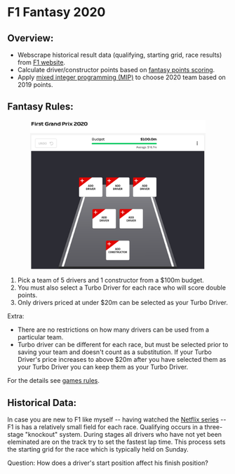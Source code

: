# F1 Fantasy 2020

## Overview:
* Webscrape historical result data (qualifying, starting grid, race results) from [F1 website](https://www.formula1.com/en/results.html).   
* Calculate driver/constructor points based on [fantasy points scoring](https://fantasy.formula1.com/points-scoring).
* Apply [mixed integer programming (MIP)](https://developers.google.com/optimization/mip/integer_opt) to choose 2020 team based on 2019 points.

## Fantasy Rules:
<p align="center">
  <img src="imgs/Select_Team.png" width="400"/>
</p>

1) Pick a team of 5 drivers and 1 constructor from a $100m budget. 
2) You must also select a Turbo Driver for each race who will score double points.
3) Only drivers priced at under $20m can be selected as your Turbo Driver.

Extra: 

* There are no restrictions on how many drivers can be used from a particular team.
* Turbo driver can be different for each race, but must be selected prior to saving your team and doesn't count as a substitution. If your Turbo Driver's price increases to above $20m after you have selected them as your Turbo Driver you can keep them as your Turbo Driver.

For the details see [games rules](https://fantasy.formula1.com/game-rules).

## Historical Data:
In case you are new to F1 like myself -- having watched the [Netflix series](https://www.netflix.com/title/80204890) -- F1 is has a relatively small field for each race. Qualifying occurs in a three-stage "knockout" system. During stages all drivers who have not yet been eleminated are on the track try to set the fastest lap time. This process sets the starting grid for the race which is typically held on Sunday. 

Question: How does a driver's start position affect his finish position? 






